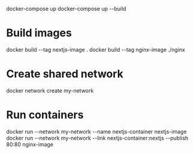 docker-compose up
docker-compose up --build

# Build images

docker build --tag nextjs-image .
docker build --tag nginx-image ./nginx

# Create shared network

docker network create my-network

# Run containers

docker run --network my-network --name nextjs-container nextjs-image
docker run --network my-network --link nextjs-container:nextjs --publish 80:80 nginx-image
